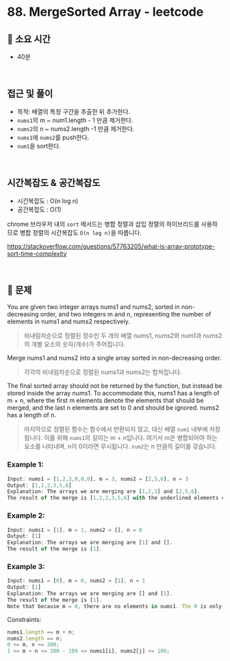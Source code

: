 # 88. MergeSorted Array - leetcode

## 📘 소요 시간

- 40분

<br/>

## 접근 및 풀이

- 목적: 배열의 특정 구간을 추출한 뒤 추가한다.
- `nums1`의 m ~ num1.length - 1 만큼 제거한다.
- `nums2`의 n ~ nums2.length -1 만큼 제거한다.
- `nums1`에 `nums2`를 push한다.
- `num1`을 sort한다.

<br/>

## 시간복잡도 & 공간복잡도

- 시간복잡도 : O(n log n)
- 공간복잡도 : O(1)

chrome 브라우저 내의 `sort` 메서드는 병합 정렬과 삽입 정렬의 하이브리드를 사용하므로 병합 정렬의 시간복잡도 `O(n log n)`을 따릅니다.

https://stackoverflow.com/questions/57763205/what-is-array-prototype-sort-time-complexity

<br/>

## 📘 문제

You are given two integer arrays nums1 and nums2, sorted in non-decreasing order, and two integers m and n, representing the number of elements in nums1 and nums2 respectively.

> 비내림차순으로 정렬된 정수인 두 개의 배열 nums1, nums2와 num1과 nums2의 개별 요소의 숫자(개수)가 주어집니다.

Merge nums1 and nums2 into a single array sorted in non-decreasing order.

> 각각의 비내림차순으로 정렬된 nums1과 nums2는 합쳐집니다.

The final sorted array should not be returned by the function, but instead be stored inside the array nums1. To accommodate this, nums1 has a length of m + n, where the first m elements denote the elements that should be merged, and the last n elements are set to 0 and should be ignored. nums2 has a length of n.

> 마지막으로 정렬된 함수는 함수에서 반환되지 않고, 대신 배열 `num1` 내부에 저장됩니다. 이를 위해 `nums1`의 길이는 m + n입니다. 여기서 m은 병합되어야 하는 요소를 나타내며, n이 0이라면 무시됩니다. `num2`는 n 만큼의 길이를 갖습니다.

### Example 1:

```js
Input: nums1 = [1,2,3,0,0,0], m = 3, nums2 = [2,5,6], n = 3
Output: [1,2,2,3,5,6]
Explanation: The arrays we are merging are [1,2,3] and [2,5,6].
The result of the merge is [1,2,2,3,5,6] with the underlined elements coming from nums1.
```

### Example 2:

```js
Input: nums1 = [1], m = 1, nums2 = [], n = 0
Output: [1]
Explanation: The arrays we are merging are [1] and [].
The result of the merge is [1].
```

### Example 3:

```js
Input: nums1 = [0], m = 0, nums2 = [1], n = 1
Output: [1]
Explanation: The arrays we are merging are [] and [1].
The result of the merge is [1].
Note that because m = 0, there are no elements in nums1. The 0 is only there to ensure the merge result can fit in nums1.
```

Constraints:

```js
nums1.length == m + n;
nums2.length == n;
0 <= m, n <= 200;
1 <= m + n <= 200 - 109 <= nums1[i], nums2[j] <= 109;
```

<br/>
